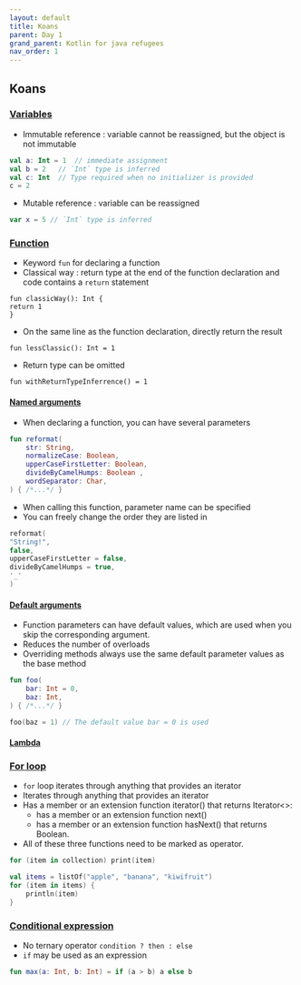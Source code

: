 ```yaml
---
layout: default
title: Koans
parent: Day 1
grand_parent: Kotlin for java refugees
nav_order: 1
---
```


## Koans

### [Variables](https://kotlinlang.org/docs/basic-syntax.html#variables)

* Immutable reference : variable cannot be reassigned, but the object is not immutable
```kotlin
val a: Int = 1  // immediate assignment
val b = 2   // `Int` type is inferred
val c: Int  // Type required when no initializer is provided
c = 2
```

* Mutable reference : variable can be reassigned
```kotlin
var x = 5 // `Int` type is inferred
```

### [Function](https://play.kotlinlang.org/koans/Introduction/Hello,%20world!/Task.kt)

* Keyword `fun` for declaring a function
* Classical way :  return type at the end of the function declaration and code contains a `return` statement
```
fun classicWay(): Int {
return 1
}
```

* On the same line as the function declaration, directly return the result
```
fun lessClassic(): Int = 1
```

* Return type can be omitted
```
fun withReturnTypeInferrence() = 1
```

#### [Named arguments](https://play.kotlinlang.org/koans/Introduction/Named%20arguments/Task.kt)

* When declaring a function, you can have several parameters
```kotlin
fun reformat(
    str: String,
    normalizeCase: Boolean,
    upperCaseFirstLetter: Boolean,
    divideByCamelHumps: Boolean ,
    wordSeparator: Char,
) { /*...*/ }
```
* When calling this function, parameter name can be specified
* You can freely change the order they are listed in
```kotlin
reformat(
"String!",
false,
upperCaseFirstLetter = false,
divideByCamelHumps = true,
'_'
)
```

#### [Default arguments](https://play.kotlinlang.org/koans/Introduction/Default%20arguments/Task.kt)

* Function parameters can have default values, which are used when you skip the corresponding argument. 
* Reduces the number of overloads
* Overriding methods always use the same default parameter values as the base method
```kotlin
fun foo(
    bar: Int = 0,
    baz: Int,
) { /*...*/ }
```

```kotlin
foo(baz = 1) // The default value bar = 0 is used
```

#### [Lambda](https://play.kotlinlang.org/koans/Introduction/Lambdas/Task.kt)

### [For loop](https://kotlinlang.org/docs/basic-syntax.html#for-loop)

* `for` loop iterates through anything that provides an iterator
* Iterates through anything that provides an iterator
* Has a member or an extension function iterator() that returns Iterator<>:
  * has a member or an extension function next()
  * has a member or an extension function hasNext() that returns Boolean.
* All of these three functions need to be marked as operator.

```kotlin
for (item in collection) print(item)
```

```kotlin
val items = listOf("apple", "banana", "kiwifruit")
for (item in items) {
    println(item)
}
```

### [Conditional expression](https://play.kotlinlang.org/byExample/02_control_flow/05_Conditional%20expression)

* No ternary operator `condition ? then : else`
* `if` may be used as an expression

```kotlin
fun max(a: Int, b: Int) = if (a > b) a else b
```
